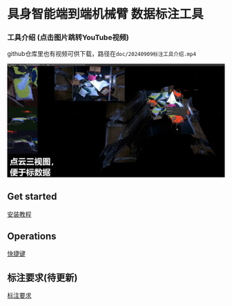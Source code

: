 # 具身智能端到端机械臂  数据标注工具

### 工具介绍 (点击图片跳转YouTube视频)
github仓库里也有视频可供下载，路径在```doc/20240909标注工具介绍.mp4```

[![My Video](doc/main_gui.png)](https://www.youtube.com/watch?v=6eklVXlqUR8)


## Get started

[安装教程](./doc/install_from_source.md)

## Operations
[快捷键](./doc/shortcuts_cn.md)

## 标注要求(待更新)
[标注要求](doc/requirement.md)